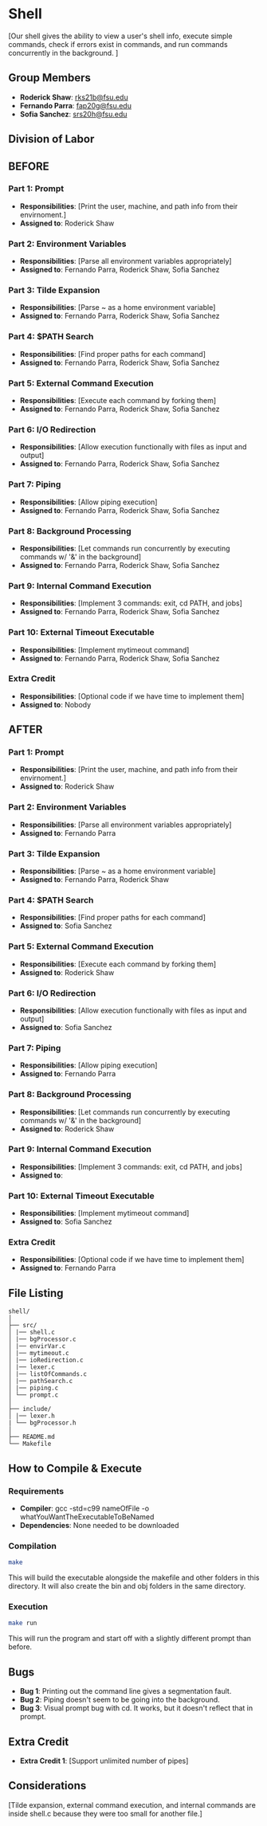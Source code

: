# Shell

[Our shell gives the ability to view a user's shell info, execute simple commands,
check if errors exist in commands, and run commands concurrently in the background. ]

## Group Members
- **Roderick Shaw**: rks21b@fsu.edu
- **Fernando Parra**: fap20g@fsu.edu
- **Sofia Sanchez**: srs20h@fsu.edu
## Division of Labor

## BEFORE
### Part 1: Prompt
- **Responsibilities**: [Print the user, machine, and path info from their envirnoment.]
- **Assigned to**: Roderick Shaw

### Part 2: Environment Variables
- **Responsibilities**: [Parse all environment variables appropriately]
- **Assigned to**: Fernando Parra, Roderick Shaw, Sofia Sanchez

### Part 3: Tilde Expansion
- **Responsibilities**: [Parse ~ as a home environment variable]
- **Assigned to**: Fernando Parra, Roderick Shaw, Sofia Sanchez

### Part 4: $PATH Search
- **Responsibilities**: [Find proper paths for each command]
- **Assigned to**: Fernando Parra, Roderick Shaw, Sofia Sanchez

### Part 5: External Command Execution
- **Responsibilities**: [Execute each command by forking them]
- **Assigned to**: Fernando Parra, Roderick Shaw, Sofia Sanchez

### Part 6: I/O Redirection
- **Responsibilities**: [Allow execution functionally with files as input and output]
- **Assigned to**: Fernando Parra, Roderick Shaw, Sofia Sanchez

### Part 7: Piping
- **Responsibilities**: [Allow piping execution]
- **Assigned to**: Fernando Parra, Roderick Shaw, Sofia Sanchez

### Part 8: Background Processing
- **Responsibilities**: [Let commands run concurrently by executing commands w/ '&' in the background]
- **Assigned to**: Fernando Parra, Roderick Shaw, Sofia Sanchez

### Part 9: Internal Command Execution
- **Responsibilities**: [Implement 3 commands: exit, cd PATH, and jobs]
- **Assigned to**: Fernando Parra, Roderick Shaw, Sofia Sanchez

### Part 10: External Timeout Executable
- **Responsibilities**: [Implement mytimeout command]
- **Assigned to**: Fernando Parra, Roderick Shaw, Sofia Sanchez

### Extra Credit
- **Responsibilities**: [Optional code if we have time to implement them]
- **Assigned to**: Nobody

## AFTER
### Part 1: Prompt
- **Responsibilities**: [Print the user, machine, and path info from their envirnoment.]
- **Assigned to**: Roderick Shaw

### Part 2: Environment Variables
- **Responsibilities**: [Parse all environment variables appropriately]
- **Assigned to**: Fernando Parra

### Part 3: Tilde Expansion
- **Responsibilities**: [Parse ~ as a home environment variable]
- **Assigned to**: Fernando Parra, Roderick Shaw

### Part 4: $PATH Search
- **Responsibilities**: [Find proper paths for each command]
- **Assigned to**: Sofia Sanchez

### Part 5: External Command Execution
- **Responsibilities**: [Execute each command by forking them]
- **Assigned to**: Roderick Shaw

### Part 6: I/O Redirection
- **Responsibilities**: [Allow execution functionally with files as input and output]
- **Assigned to**: Sofia Sanchez

### Part 7: Piping
- **Responsibilities**: [Allow piping execution]
- **Assigned to**: Fernando Parra

### Part 8: Background Processing
- **Responsibilities**: [Let commands run concurrently by executing commands w/ '&' in the background]
- **Assigned to**: Roderick Shaw

### Part 9: Internal Command Execution
- **Responsibilities**: [Implement 3 commands: exit, cd PATH, and jobs]
- **Assigned to**: 

### Part 10: External Timeout Executable
- **Responsibilities**: [Implement mytimeout command]
- **Assigned to**: Sofia Sanchez

### Extra Credit
- **Responsibilities**: [Optional code if we have time to implement them]
- **Assigned to**: Fernando Parra

## File Listing
```
shell/
│
├── src/
│ |── shell.c
│ |── bgProcessor.c
│ |── envirVar.c
│ |── mytimeout.c
│ |── ioRedirection.c
│ |── lexer.c
│ |── listOfCommands.c
│ |── pathSearch.c
│ |── piping.c
│ └── prompt.c
│
├── include/
│ |── lexer.h
| └── bgProcessor.h
│
├── README.md
└── Makefile
```
## How to Compile & Execute

### Requirements
- **Compiler**: gcc -std=c99 nameOfFile -o whatYouWantTheExecutableToBeNamed
- **Dependencies**: None needed to be downloaded

### Compilation
```bash
make
```
This will build the executable alongside the makefile and other folders 
in this directory. It will also create the bin and obj folders in the same
directory.
### Execution
```bash
make run
```
This will run the program and start off with a slightly different prompt than
before. 
## Bugs
- **Bug 1**: Printing out the command line gives a segmentation fault.
- **Bug 2**: Piping doesn't seem to be going into the background.
- **Bug 3**: Visual prompt bug with cd. It works, but it doesn't reflect that in prompt.

## Extra Credit
- **Extra Credit 1**: [Support unlimited number of pipes]

## Considerations
[Tilde expansion, external command execution, and internal commands are 
inside shell.c because they were too small for another file.]
